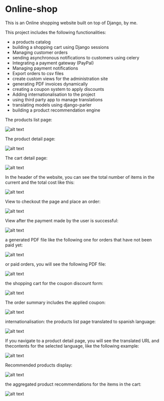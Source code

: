 # Online-shop
This is an Online shopping website built on top of Django, by me.

This project includes the following functionalities:

  - a products catalog
  - building a shopping cart using Django sessions
  - Managing customer orders
  - sending asynchronous notifications to customers using celery
  - Integrating a payment gateway (PayPal)
  - Managing payment notifications
  - Export orders to csv files
  - create custom views for the administration site
  - generating PDF invoices dynamically
  - creating a coupon system to apply discounts
  - Adding internationalisation to the project
  - using third party app to manage translations
  - translating models using django-parler
  - building a product recommendation engine
  
  The products list page:
  
  ![alt text](https://github.com/yoshi2095/Online-shop/blob/master/myshop/static/img/project_images/image.YUUTZY.png)
  
  The product detail page:
  
  ![alt text](https://github.com/yoshi2095/Online-shop/blob/master/myshop/static/img/project_images/image.ZUXAZY.png)
  
  The cart detail page:
  
  ![alt text](https://github.com/yoshi2095/Online-shop/blob/master/myshop/static/img/project_images/image.CQPMZY.png)
  
  In the header of the website, you can see the total number of items in the current and the total cost like this:
  
  ![alt text](https://github.com/yoshi2095/Online-shop/blob/master/myshop/static/img/project_images/image.22KKZY.png)
  
  View to checkout the page and place an order:
  
  ![alt text](https://github.com/yoshi2095/Online-shop/blob/master/myshop/static/img/project_images/image.W19BZY.png)
  
  View after the payment made by the user is successful:
  
  ![alt text](https://github.com/yoshi2095/Online-shop/blob/master/myshop/static/img/project_images/image.1MTCZY.png)
  
  a generated PDF file like the following one for orders that have not been paid yet:
  
  ![alt text](https://github.com/yoshi2095/Online-shop/blob/master/myshop/static/img/project_images/image.EYQHZY.png)
  
  or paid orders, you will see the following PDF file:
  
  ![alt text](https://github.com/yoshi2095/Online-shop/blob/master/myshop/static/img/project_images/image.MJGAZY.png)
  
  the shopping cart for the coupon discount form:
  
  ![alt text](https://github.com/yoshi2095/Online-shop/blob/master/myshop/static/img/project_images/image.YKPIZY.png)
  
  The order summary includes the applied coupon:
  
  ![alt text](https://github.com/yoshi2095/Online-shop/blob/master/myshop/static/img/project_images/image.3BRKZY.png)
  
  internationalisation: the products list page translated to spanish language:
  
  ![alt text](https://github.com/yoshi2095/Online-shop/blob/master/myshop/static/img/project_images/image.Q8ZCZY.png)
  
  If you navigate to a product detail page, you will see the translated URL and thecontents for the selected language, like the following example:
  
  ![alt text](https://github.com/yoshi2095/Online-shop/blob/master/myshop/static/img/project_images/image.L5WTZY.png)
  
  Recommended products display:
  
  ![alt text](https://github.com/yoshi2095/Online-shop/blob/master/myshop/static/img/project_images/image.DJEPZY.png)
  
  the aggregated product recommendations for the items in the cart:
  
  ![alt text](https://github.com/yoshi2095/Online-shop/blob/master/myshop/static/img/project_images/image.XR0NZY.png)
  
  
  
  
  
